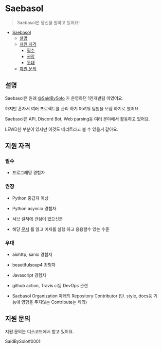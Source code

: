 # Saebasol

> Saebasol은 당신을 원하고 있어요!

- [Saebasol](#saebasol)
  - [설명](#설명)
  - [지원 자격](#지원-자격)
    - [필수](#필수)
    - [권장](#권장)
    - [우대](#우대)
  - [지원 문의](#지원-문의)

## 설명

Saebasol은 원래 [@SaidBySolo](https://github.com/SaidBySolo) 가 운영하던 1인개발팀 이였어요.

하지만 혼자서 여러 프로젝트를 관리 하기 어려워 팀원을 모집 하기로 했어요

Saebasol은 API, Discord Bot, Web parsing등 여러 분야에서 활동하고 있어요.

LEWD한 부분이 있지만 이것도 메리트라고 볼 수 있을거 같아요.

## 지원 자격

### 필수

- 프로그래밍 경험자

### 권장

- Python 중급자 이상

- Python asyncio 경험자

- 서브 컬쳐에 관심이 있으신분

- 해당 [문서](https://github.com/Saebasol/rabbit-ark/wiki/Script) 를 읽고 예제를 실행 하고 응용할수 있는 수준

### 우대

- aiohttp, sanic 경험자
- beautifulsoup4 경험자

- Javascript 경험자

- github action, Travis ci등 DevOps 관련

- Saebasol Organization 아래의 Repository Contributor (단. style, docs등 기능에 영향을 주지않는 Contribute는 제외)

## 지원 문의

지원 문의는 디스코드에서 받고 있어요.

SaidBySolo#0001
